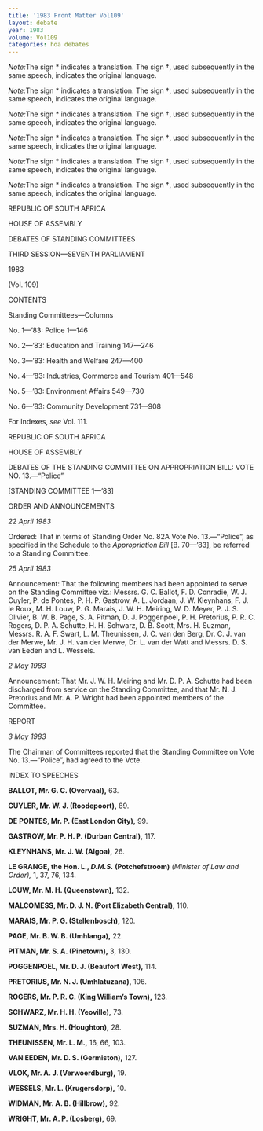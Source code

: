 ```yaml
---
title: '1983 Front Matter Vol109'
layout: debate
year: 1983
volume: Vol109
categories: hoa debates 
---
```

<akomaNtoso xmlns:xsi="http://www.w3.org/2001/XMLSchema-instance" xsi:schemaLocation="http://docs.oasis-open.org/legaldocml/ns/akn/3.0 akomantoso30.xsd" xmlns="http://docs.oasis-open.org/legaldocml/ns/akn/3.0">

<debate name="house_of_assembly_hansard_za">

<meta>

<identification source="hansard_za">

<FRBRWork>

<FRBRthis value=""/>

<FRBRuri value=""/>

<FRBRdate date="1983-05-02" name="markup"/>

<FRBRauthor href="#hansard_za" as="#author"/>

<FRBRcountry value="za"/>

</FRBRWork>

<FRBRExpression>

<FRBRthis value=""/>

<FRBRuri value=""/>

<FRBRdate date="1983-05-02" name="markup"/>

<FRBRauthor href="#hansard_za" as="#author"/>

<FRBRlanguage language="eng"/>

</FRBRExpression>

<FRBRManifestation>

<FRBRthis value=""/>

<FRBRuri value=""/>

<FRBRdate date="1983-05-02" name="markup"/>

<FRBRauthor href="#hansard_za" as="#author"/>

</FRBRManifestation>

</identification>

<notes source="#hansard_za">

<note eId="note01_p6" marker="*"><p><i>Note:</i>The sign * indicates a translation. The sign &#x2020;, used subsequently in the same speech, indicates the original language.</p></note>

<note eId="note01_p82" marker="*"><p><i>Note:</i>The sign * indicates a translation. The sign &#x2020;, used subsequently in the same speech, indicates the original language.</p></note>

<note eId="note01_p135" marker="*"><p><i>Note:</i>The sign * indicates a translation. The sign &#x2020;, used subsequently in the same speech, indicates the original language.</p></note>

<note eId="note01_p215" marker="*"><p><i>Note:</i>The sign * indicates a translation. The sign &#x2020;, used subsequently in the same speech, indicates the original language.</p></note>

<note eId="note01_p292" marker="*"><p><i>Note:</i>The sign * indicates a translation. The sign &#x2020;, used subsequently in the same speech, indicates the original language.</p></note>

<note eId="note01_p386" marker="*"><p><i>Note:</i>The sign * indicates a translation. The sign &#x2020;, used subsequently in the same speech, indicates the original language.</p></note>

</notes>

</meta>

<coverPage>

<p><span class="col_i" refersTo="page_0001"/>REPUBLIC OF SOUTH AFRICA</p>

<p class="heading">HOUSE OF ASSEMBLY</p>

<p class="heading">DEBATES OF STANDING COMMITTEES</p>

<p><session value="third">THIRD SESSION</session>&#x2014;<legislature value="seventh">SEVENTH PARLIAMENT</legislature></p>

<p><date date="1983-05-02">1983</date></p>

<p class="#volume">(Vol. 109)</p>

<p class="heading"><span class="col_iii" refersTo="page_0002"/>CONTENTS</p>

<p>Standing Committees&#x2014;Columns</p>

<toc>

<tocItem href="#t01" level="1">No. 1&#x2014;&#x2019;83: Police 1&#x2014;146</tocItem>

<tocItem href="#t02" level="1">No. 2&#x2014;&#x2019;83: Education and Training 147&#x2014;246</tocItem>

<tocItem href="#t03" level="1">No. 3&#x2014;&#x2019;83: Health and Welfare 247&#x2014;400</tocItem>

<tocItem href="#t04" level="1">No. 4&#x2014;&#x2019;83: Industries, Commerce and Tourism 401&#x2014;548</tocItem>

<tocItem href="#t05" level="1">No. 5&#x2014;&#x2019;83: Environment Affairs 549&#x2014;730</tocItem>

<tocItem href="#t06" level="1">No. 6&#x2014;&#x2019;83: Community Development 731&#x2014;908</tocItem>

</toc>

<p>For Indexes, <i>see</i> Vol. 111.</p>

</coverPage>

<preface>

<p><span class="col_iv" refersTo="page_0003"/>REPUBLIC OF SOUTH AFRICA</p>

<p class="heading">HOUSE OF ASSEMBLY</p>

<p class="heading">DEBATES OF THE STANDING COMMITTEE ON APPROPRIATION BILL: VOTE NO. 13.&#x2014;&#x201C;Police&#x201D;</p>

<p>[STANDING COMMITTEE 1&#x2014;&#x2019;83]</p>

<p class="heading"><span class="col_v" refersTo="page_0004"/>ORDER AND ANNOUNCEMENTS</p>

<p><i>22 April 1983</i></p>

<p>Ordered: That in terms of Standing Order No. 82A Vote No. 13.&#x2014;&#x201C;Police&#x201D;, as specified in the Schedule to the <i>Appropriation Bill</i> [B. 70&#x2014;&#x2019;83], be referred to a Standing Committee.</p>

<p><i>25 April 1983</i></p>

<p>Announcement: That the following members had been appointed to serve on the Standing Committee viz.: Messrs. G. C. Ballot, F. D. Conradie, W. J. Cuyler, P. de Pontes, P. H. P. Gastrow, A. L. Jordaan, J. W. Kleynhans, F. J. le Roux, M. H. Louw, P. G. Marais, J. W. H. Meiring, W. D. Meyer, P. J. S. Olivier, B. W. B. Page, S. A. Pitman, D. J. Poggenpoel, P. H. Pretorius, P. R. C. Rogers, D. P. A. Schutte, H. H. Schwarz, D. B. Scott, Mrs. H. Suzman, Messrs. R. A. F. Swart, L. M. Theunissen, J. C. van den Berg, Dr. C. J. van der Merwe, Mr. J. H. van der Merwe, Dr. L. van der Watt and Messrs. D. S. van Eeden and L. Wessels.</p>

<p><i>2 May 1983</i></p>

<p>Announcement: That Mr. J. W. H. Meiring and Mr. D. P. A. Schutte had been discharged from service on the Standing Committee, and that Mr. N. J. Pretorius and Mr. A. P. Wright had been appointed members of the Committee.</p>

<p>REPORT</p>

<p><i>3 May 1983</i></p>

<p>The Chairman of Committees reported that the Standing Committee on Vote No. 13.&#x2014;&#x201C;Police&#x201D;, had agreed to the Vote.</p>

<p class="heading"><span class="col_vi" refersTo="page_0005"/>INDEX TO SPEECHES</p>

<p><b>BALLOT, Mr. G. C. (Overvaal),</b> 63.</p>

<p><b>CUYLER, Mr. W. J. (Roodepoort),</b> 89.</p>

<p><b>DE PONTES, Mr. P. (East London City),</b> 99.</p>

<p><b>GASTROW, Mr. P. H. P. (Durban Central),</b> 117.</p>

<p><b>KLEYNHANS, Mr. J. W. (Algoa),</b> 26.</p>

<p><b>LE GRANGE, the Hon. L., <i>D.M.S.</i> (Potchefstroom)</b> <i>(Minister of Law and Order),</i> 1, 37, 76, 134.</p>

<p><b>LOUW, Mr. M. H. (Queenstown),</b> 132.</p>

<p><b>MALCOMESS, Mr. D. J. N. (Port Elizabeth Central),</b> 110.</p>

<p><b>MARAIS, Mr. P. G. (Stellenbosch),</b> 120.</p>

<p><b>PAGE, Mr. B. W. B. (Umhlanga),</b> 22.</p>

<p><b>PITMAN, Mr. S. A. (Pinetown),</b> 3, 130.</p>

<p><b>POGGENPOEL, Mr. D. J. (Beaufort West),</b> 114.</p>

<p><b>PRETORIUS, Mr. N. J. (Umhlatuzana),</b> 106.</p>

<p><b>ROGERS, Mr. P. R. C. (King William&#x2019;s Town),</b> 123.</p>

<p><b>SCHWARZ, Mr. H. H. (Yeoville),</b> 73.</p>

<p><b>SUZMAN, Mrs. H. (Houghton),</b> 28.</p>

<p><b>THEUNISSEN, Mr. L. M.,</b> 16, 66, 103.</p>

<p><b>VAN EEDEN, Mr. D. S. (Germiston),</b> 127.</p>

<p><b>VLOK, Mr. A. J. (Verwoerdburg),</b> 19.</p>

<p><b>WESSELS, Mr. L. (Krugersdorp),</b> 10.</p>

<p><b>WIDMAN, Mr. A. B. (Hillbrow),</b> 92.</p>

<p><b>WRIGHT, Mr. A. P. (Losberg),</b> 69.</p>

</preface>

<debateBody>

<debateSection name="#opening">


